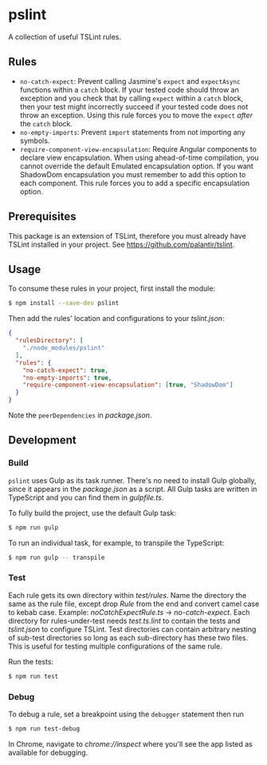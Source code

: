 # pslint

A collection of useful TSLint rules.

## Rules

* `no-catch-expect`: Prevent calling Jasmine's `expect` and `expectAsync` functions within a `catch` block. If your tested code should throw an exception and you check that by calling `expect` within a `catch` block, then your test might incorrectly succeed if your tested code does not throw an exception. Using this rule forces you to move the `expect` _after_ the `catch` block.
* `no-empty-imports`: Prevent `import` statements from not importing any symbols.
* `require-component-view-encapsulation`: Require Angular components to declare view encapsulation. When using ahead-of-time compilation, you cannot override the default Emulated encapsulation option. If you want ShadowDom encapsulation you must remember to add this option to each component. This rule forces you to add a specific encapsulation option.

## Prerequisites

This package is an extension of TSLint, therefore you must already have TSLint installed in your project. See https://github.com/palantir/tslint.

## Usage

To consume these rules in your project, first install the module:

```bash
$ npm install --save-dev pslint
```

Then add the rules' location and configurations to your _tslint.json_:

```json
{
  "rulesDirectory": [
    "./node_modules/pslint"
  ],
  "rules": {
    "no-catch-expect": true,
    "no-empty-imports": true,
    "require-component-view-encapsulation": [true, "ShadowDom"]
  }
}
```

Note the `peerDependencies` in _package.json_.

## Development

### Build

`pslint` uses Gulp as its task runner. There's no need to install Gulp globally, since it appears in the _package.json_ as a script. All Gulp tasks are written in TypeScript and you can find them in _gulpfile.ts_.

To fully build the project, use the default Gulp task:

```bash
$ npm run gulp
```

To run an individual task, for example, to transpile the TypeScript:

```bash
$ npm run gulp -- transpile
```

### Test

Each rule gets its own directory within _test/rules_. Name the directory the same as the rule file, except drop _Rule_ from the end and convert camel case to kebab case. Example: _noCatchExpectRule.ts_ → _no-catch-expect_. Each directory for rules-under-test needs _test.ts.lint_ to contain the tests and _tslint.json_ to configure TSLint. Test directories can contain arbitrary nesting of sub-test directories so long as each sub-directory has these two files. This is useful for testing multiple configurations of the same rule.

Run the tests:

```bash
$ npm run test
```

### Debug

To debug a rule, set a breakpoint using the `debugger` statement then run

```bash
$ npm run test-debug
```

In Chrome, navigate to _chrome://inspect_ where you'll see the app listed as available for debugging.
